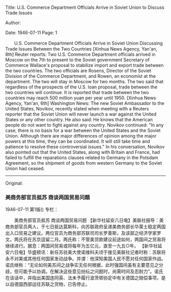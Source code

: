 Title: U.S. Commerce Department Officials Arrive in Soviet Union to Discuss Trade Issues

Author:

Date: 1946-07-11
Page: 1

　　U.S. Commerce Department Officials Arrive in Soviet Union
    Discussing Trade Issues Between the Two Countries
    [Xinhua News Agency, Yan'an, 8th] Reuter reports: Two U.S. Commerce Department officials arrived in Moscow on the 7th to present to the Soviet government Secretary of Commerce Wallace's proposal to stabilize import and export trade between the two countries. The two officials are Rosens, Director of the Soviet Division of the Commerce Department, and Rowen, an economist at the department. The two will stay in Moscow for two months. The two said that regardless of the prospects of the U.S. loan proposal, trade between the two countries will continue. It is reported that trade between the two countries may reach 500 million yuan per year until 1950.
    [Xinhua News Agency, Yan'an, 6th] Washington News: The new Soviet Ambassador to the United States, Novikov, recently stated when meeting with a Reuters reporter that the Soviet Union will never launch a war against the United States or any other country. He also said: He knows that the American people do not want to fight against any country. Novikov continued: "In any case, there is no basis for a war between the United States and the Soviet Union. Although there are major differences of opinion among the major powers at this time, they can be coordinated. It will still take time and patience to resolve these controversial issues." In his conversation, Novikov also pointed out that the United States, along with Britain and France, had failed to fulfill the reparations clauses related to Germany in the Potsdam Agreement, so the shipment of goods from western Germany to the Soviet Union had ceased.



<hr /> 

Original: 


### 美商务部官员抵苏  商谈两国贸易问题

1946-07-11
第1版()
专栏：

　　美商务部官员抵苏
    商谈两国贸易问题
    【新华社延安八日电】美联社报导：美商务部官员两人，于七日抵达莫斯科，向苏联政府呈递美商务部长华莱士稳定两国出入口贸易之建议。两位官员为商务部苏联司司长罗善斯，及该部之经济学家罗文。两氏将在苏京逗留二月。两氏称：不管美贷款建议前途如何，两国间之贸易将继续进行。据息：两国间贸易或将每年为五亿元，直至一九五○年。
    【新华社延安六日电】华盛顿讯：新任苏驻美大使诺维科夫顷于接见美联社记者时称：苏联将永不对美或其他任何国家发动战争。并谓：他深知美国人民不愿对任何国家作战。诺氏继称：“无论如何美苏间之战争实无任何根据，此时强国间虽有主要意见之分歧，但可能予以协调。在解决这些意见纷纭之问题时，尚需时间及忍耐力”。诺氏在谈话中，并指出美国连同英、法未予履行波茨顿协定中有关德国之赔偿事项，是以自德国西部运往苏联之货物，已告停止。
